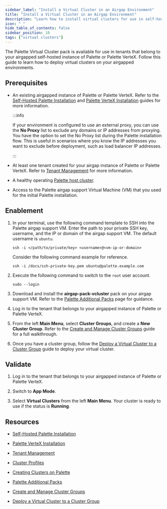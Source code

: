 ```yaml
---
sidebar_label: "Install a Virtual Cluster in an Airgap Environment"
title: "Install a Virtual Cluster in an Airgap Environment"
description: "Learn how to install virtual clusters for use in self-hosted airgapped instances of Palette and Palette VerteX."
icon: " "
hide_table_of_contents: false
sidebar_position: 10
tags: ["virtual clusters"]
---
```


The Palette Virtual Cluster pack is available for use in tenants that belong to your airgapped self-hosted instance of
Palette or Palette VerteX. Follow this guide to learn how to deploy virtual clusters on your airgapped environments.

## Prerequisites

- An existing airgapped instance of Palette or Palette VerteX. Refer to the
  [Self-Hosted Palette Installation](../../enterprise-version/install-palette/install-palette.md) and
  [Palette VerteX Installation](../../vertex/install-palette-vertex/install-palette-vertex.md) guides for more
  information.

  :::info

  If your environment is configured to use an external proxy, you can use the **No Proxy** list to exclude any domains
  or IP addresses from proxying. You have the option to set the No Proxy list during the Palette installation flow. This
  is useful in scenarios where you know the IP addresses you want to exclude before deployment, such as load balancer IP
  addresses.

  :::

- At least one tenant created for your airgap instance of Palette or Palette VerteX. Refer to
  [Tenant Management](../../enterprise-version/system-management/tenant-management.md) for more information.

- A healthy operating [Palette host cluster](../../clusters/clusters.md).

- Access to the Palette airgap support Virtual Machine (VM) that you used for the initial Palette installation.

## Enablement

1. In your terminal, use the following command template to SSH into the Palette airgap support VM. Enter the path to
   your private SSH key, username, and the IP or domain of the airgap support VM. The default username is `ubuntu`.

   ```shell
   ssh -i </path/to/private/key> <username>@<vm-ip-or-domain>
   ```

   Consider the following command example for reference.

   ```shell
   ssh -i /docs/ssh-private-key.pem ubuntu@palette.example.com
   ```

2. Execute the following command to switch to the `root` user account.

   ```shell
   sudo --login
   ```

3. Download and install the **airgap-pack-vcluster** pack on your airgap support VM. Refer to the [Palette Additional Packs](../../enterprise-version/install-palette/airgap/supplemental-packs.md#additional-deployment-options) page for guidance.

4. Log in to the tenant that belongs to your airgapped instance of Palette or Palette VerteX.

5. From the left **Main Menu**, select **Cluster Groups**, and create a **New Cluster Group**. Refer to the
   [Create and Manage Cluster Groups](../cluster-groups/create-cluster-group.md) guide for a full walkthrough.

6. Once you have a cluster group, follow the [Deploy a Virtual Cluster to a Cluster Group](deploy-virtual-cluster.md)
   guide to deploy your virtual cluster.

## Validate

1. Log in to the tenant that belongs to your airgapped instance of Palette or Palette VerteX.
   
2. Switch to **App Mode**.
   
3. Select **Virtual Clusters** from the left **Main Menu**. Your cluster is ready to use if the status is **Running**.

## Resources

- [Self-Hosted Palette Installation](../../enterprise-version/install-palette/install-palette.md)
  
- [Palette VerteX Installation](../../vertex/install-palette-vertex/install-palette-vertex.md)

- [Tenant Management](../../enterprise-version/system-management/tenant-management.md)

- [Cluster Profiles](../../profiles/cluster-profiles/cluster-profiles.md)

- [Creating Clusters on Palette](../../clusters/clusters.md)

- [Palette Additional Packs](../../enterprise-version/install-palette/airgap/supplemental-packs.md)

- [Create and Manage Cluster Groups](../cluster-groups/create-cluster-group.md)

- [Deploy a Virtual Cluster to a Cluster Group](deploy-virtual-cluster.md)
